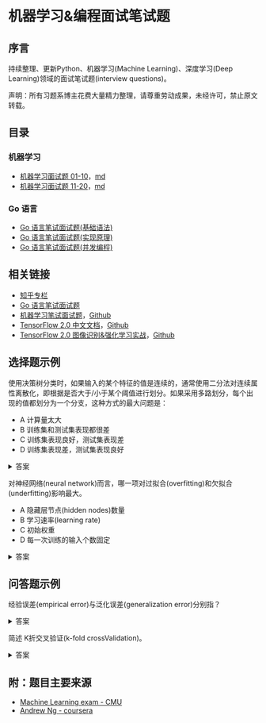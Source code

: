 # 机器学习&编程面试笔试题

## 序言

持续整理、更新Python、机器学习(Machine Learning)、深度学习(Deep Learning)领域的面试笔试题(interview questions)。

声明：所有习题系博主花费大量精力整理，请尊重劳动成果，未经许可，禁止原文转载。

## 目录

### 机器学习

- [机器学习面试题 01-10](https://geektutu.com/post/qa-ml-1.html)，[md](qa-ml/qa-ml-1.md)
- [机器学习面试题 11-20](https://geektutu.com/post/qa-ml-2.html)，[md](qa-ml/qa-ml-2.md)

### Go 语言

- [Go 语言笔试面试题(基础语法)](https://geektutu.com/post/qa-golang-1.html)
- [Go 语言笔试面试题(实现原理)](https://geektutu.com/post/qa-golang-2.html)
- [Go 语言笔试面试题(并发编程)](https://geektutu.com/post/qa-golang-3.html)

## 相关链接

- [知乎专栏](https://zhuanlan.zhihu.com/geektutu)
- [Go 语言笔试面试题](https://geektutu.com/post/qa-golang.html)
- [机器学习笔试面试题](https://geektutu.com/post/qa-ml.html)，[Github](https://github.com/geektutu/interview-questions)
- [TensorFlow 2.0 中文文档](https://geektutu.com/post/tf2doc.html)，[Github](https://github.com/geektutu/tensorflow2-docs-zh)
- [TensorFlow 2.0 图像识别&强化学习实战](https://geektutu.com/post/tensorflow2-mnist-cnn.html)，[Github](https://github.com/geektutu/tensorflow-tutorial-samples)

## 选择题示例

使用决策树分类时，如果输入的某个特征的值是连续的，通常使用二分法对连续属性离散化，即根据是否大于/小于某个阈值进行划分。如果采用多路划分，每个出现的值都划分为一个分支，这种方式的最大问题是：

- A 计算量太大
- B 训练集和测试集表现都很差
- C 训练集表现良好，测试集表现差
- D 训练集表现差，测试集表现良好

<details>
<summary>答案</summary>
<div>

**C** 连续值通常采用二分法，离散特征通常采用多路划分的方法，但分支数不宜过多。
连续特征每个值都划分为一个分支，容易过拟合，泛化能力差，导致训练集表现好，测试集表现差。
</div>
</details>


对神经网络(neural network)而言，哪一项对过拟合(overfitting)和欠拟合(underfitting)影响最大。

- A 隐藏层节点(hidden nodes)数量
- B 学习速率(learning rate)
- C 初始权重
- D 每一次训练的输入个数固定

<details>
<summary>答案</summary>
<div>

**A** 过拟合和欠拟合与神经网络的复杂程度有关，模型越大越容易过拟合。隐藏层节点数量直接决定了模型的大小与复杂程度。
</div>
</details>

## 问答题示例

经验误差(empirical error)与泛化误差(generalization error)分别指？

<details>
<summary>答案</summary>
<div>
经验误差: 也叫训练误差(training error)，模型在训练集上的误差。
泛化误差: 模型在新样本集(测试集)上的误差。
</div>
</details>

简述 K折交叉验证(k-fold crossValidation)。

<details>
<summary>答案</summary>
<div>
- 数据集大小为N，分成K份，则每份含有样本N/K个。每次选择其中1份作为测试集，另外K-1份作为训练集，共K种情况。
- 在每种情况中，训练集训练模型，用测试集测试模型，计算模型的泛化误差。
- 将K种情况下，模型的泛化误差取均值，得到模型最终的泛化误差。
</div>
</details>

## 附：题目主要来源

- [Machine Learning exam - CMU](http://www.cs.cmu.edu/~tom/10701_sp11/prev.shtml)
- [Andrew Ng - coursera](https://www.coursera.org/learn/machine-learning)